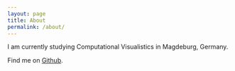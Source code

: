```yaml
---
layout: page
title: About
permalink: /about/
---
```


I am currently studying Computational Visualistics in Magdeburg, Germany.

Find me on [Github](https://github.com/adriankoering).
